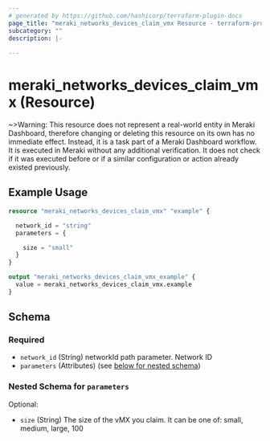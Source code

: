 ```yaml
---
# generated by https://github.com/hashicorp/terraform-plugin-docs
page_title: "meraki_networks_devices_claim_vmx Resource - terraform-provider-meraki"
subcategory: ""
description: |-
  
---
```


# meraki_networks_devices_claim_vmx (Resource)



~>Warning: This resource does not represent a real-world entity in Meraki Dashboard, therefore changing or deleting this resource on its own has no immediate effect. Instead, it is a task part of a Meraki Dashboard workflow. It is executed in Meraki without any additional verification. It does not check if it was executed before or if a similar configuration or action 
already existed previously.

## Example Usage

```terraform
resource "meraki_networks_devices_claim_vmx" "example" {

  network_id = "string"
  parameters = {

    size = "small"
  }
}

output "meraki_networks_devices_claim_vmx_example" {
  value = meraki_networks_devices_claim_vmx.example
}
```

<!-- schema generated by tfplugindocs -->
## Schema

### Required

- `network_id` (String) networkId path parameter. Network ID
- `parameters` (Attributes) (see [below for nested schema](#nestedatt--parameters))

<a id="nestedatt--parameters"></a>
### Nested Schema for `parameters`

Optional:

- `size` (String) The size of the vMX you claim. It can be one of: small, medium, large, 100
